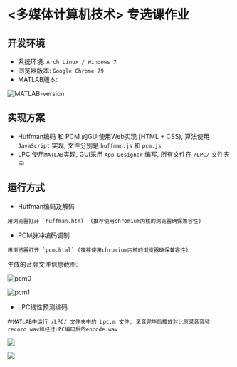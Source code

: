 # <多媒体计算机技术> 专选课作业

## 开发环境

- 系统环境: `Arch Linux / Windows 7`
- 浏览器版本: `Google Chrome 79` 
- MATLAB版本:

![MATLAB-version](https://zhouganqing.top/media/images/2019/Snipaste_2019-12-22_18-54-07.png)

## 实现方案

- Huffman编码 和 PCM 的GUI使用Web实现 (HTML + CSS), 算法使用 `JavaScript` 实现, 文件分别是 `huffman.js` 和 `pcm.js`
- LPC 使用`MATLAB`实现, GUI采用 `App Designer` 编写, 所有文件在 `/LPC/` 文件夹中

## 运行方式

- Huffman编码及解码

```
用浏览器打开 `huffman.html` (推荐使用chromium内核的浏览器确保兼容性)
```

- PCM脉冲编码调制
```
用浏览器打开 `pcm.html` (推荐使用chromium内核的浏览器确保兼容性)
```

生成的音频文件信息截图:

![pcm0](https://zhouganqing.top/media/images/2019/Snipaste_2019-12-21_17-05-10.png)

![pcm1](https://zhouganqing.top/media/images/2019/Snipaste_2019-12-21_17-05-39.png)

- LPC线性预测编码

```
在MATLAB中运行 /LPC/ 文件夹中的 Lpc.m 文件, 录音完毕后播放对比原录音音频record.wav和经过LPC编码后的encode.wav
```

![](https://zhouganqing.top/media/images/2019/Snipaste_2019-12-22_19-00-57.png)

![](https://zhouganqing.top/media/images/2019/Snipaste_2019-12-22_18-58-44.png)
